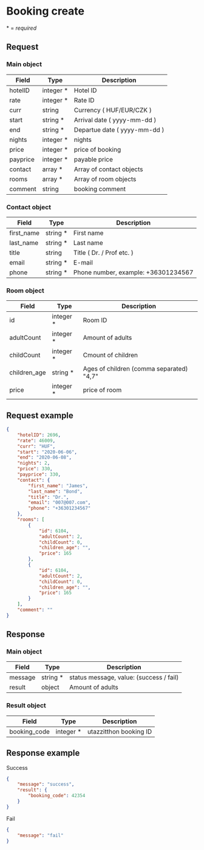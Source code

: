 # Booking create

\* = *required*

## Request
### Main object
Field | Type | Description
---------|----------|---------
 hotelID | integer *| Hotel ID
 rate | integer *| Rate ID
 curr | string | Currency ( HUF/EUR/CZK )
 start | string *| Arrival date ( yyyy-mm-dd )
 end | string *| Departue date ( yyyy-mm-dd )
 nights | integer *| nights
 price | integer *| price of booking
 payprice | integer *| payable price
 contact | array *| Array of contact objects
 rooms | array *| Array of room objects
 comment | string | booking comment

### Contact object

Field | Type | Description
---------|----------|---------
 first_name | string *| First name
 last_name | string *| Last name
 title | string | Title ( Dr. / Prof etc. )
 email | string *| E-mail
 phone | string *| Phone number, example: +36301234567

 ### Room object

Field | Type | Description
---------|----------|---------
 id | integer *| Room ID
 adultCount | integer *| Amount of adults
 childCount | integer *| Cmount of children
 children_age | string *| Ages of children (comma separated) "4,7"
 price | integer *| price of room


## Request example


```json
{
    "hotelID": 2696,
    "rate": 46009,
    "curr": "HUF",
    "start": "2020-06-06",
    "end": "2020-06-08",
    "nights": 2,
    "price": 330,
    "payprice": 330,
    "contact": {
        "first_name": "James",
        "last_name": "Bond",
        "title": "Dr.",
        "email": "007@007.com",
        "phone": "+36301234567"
    },
    "rooms": [
        {
            "id": 6104,
            "adultCount": 2,
            "childCount": 0,
            "children_age": "",
            "price": 165
        },
        {
            "id": 6104,
            "adultCount": 2,
            "childCount": 0,
            "children_age": "",
            "price": 165
        }
    ],
    "comment": ""
}
```
## Response
### Main object

Field | Type | Description
---------|----------|---------
 message | string *| status message, value: (success / fail)
 result | object | Amount of adults

### Result object

Field | Type | Description
---------|----------|---------
 booking_code | integer *| utazzitthon booking ID
 
 ## Response example

Success
```json
{
    "message": "success",
    "result": {
        "booking_code": 42354
    }
}

```
Fail
```json
{
    "message": "fail"  
}

```
